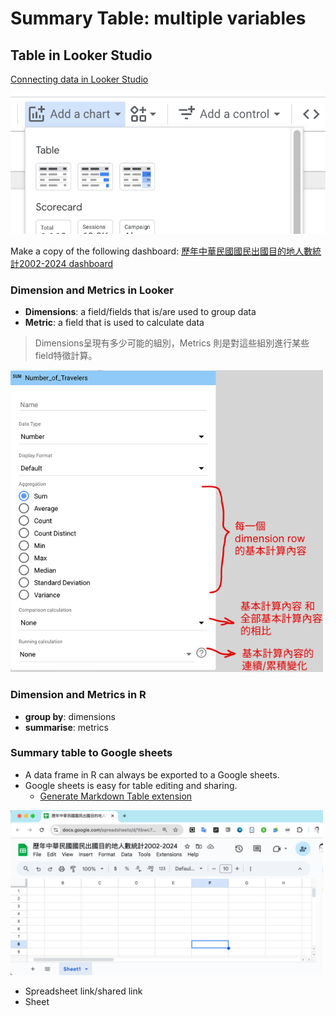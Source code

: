 # Summary Table: multiple variables

## Table in Looker Studio

  [Connecting data in Looker Studio](lookerstudio-connect-data.md)

![](../img/2025-03-11-12-47-01.png)

Make a copy of the following dashboard:
[歷年中華民國國民出國目的地人數統計2002-2024 dashboard](https://lookerstudio.google.com/reporting/c0b8fea5-3335-4713-8b01-ed45cbf8f392)

### Dimension and Metrics in Looker

  - **Dimensions**: a field/fields that is/are used to group data
  - **Metric**: a field that is used to calculate data

> Dimensions呈現有多少可能的組別，Metrics 則是對這些組別進行某些field特徵計算。

<img src="../img/Metric-calculation.png" width="500px">


### Dimension and Metrics in R

  - **group by**: dimensions  
  - **summarise**: metrics

### Summary table to Google sheets

  - A data frame in R can always be exported to a Google sheets.  
  - Google sheets is easy for table editing and sharing.  
    - [Generate Markdown Table extension](https://workspace.google.com/marketplace/app/generatemarkdowntable/23306117760)


<img src="../img/2025-03-21-14-57-05.png" width="500px"/>

  - Spreadsheet link/shared link  
  - Sheet
